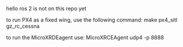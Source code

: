 hello ros 2 is not on this repo yet

to run PX4 as a fixed wing, use the following command:
make px4_sitl gz_rc_cessna

to run the MicroXRDEagent use: MicroXRCEAgent udp4 -p 8888
